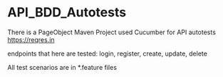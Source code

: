 ﻿# API_BDD_Autotests

There is a PageObject Maven Project used Cucumber for API autotests https://reqres.in

endpoints that here are tested: login, register, create, update, delete

All test scenarios are in *.feature files

